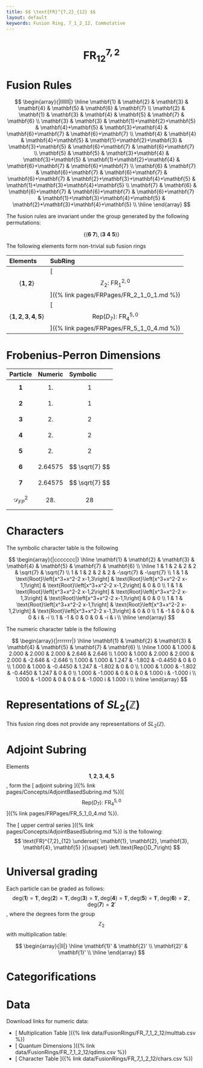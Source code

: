 ```yaml
---
title: $$ \text{FR}^{7,2}_{12} $$
layout: default
keywords: Fusion Ring, 7_1_2_12, Commutative
---
```

# $$ \text{FR}^{7,2}_{12} $$


# Fusion Rules

$$
\begin{array}{|lllllll|}
\hline
 \mathbf{1} & \mathbf{2} & \mathbf{3} & \mathbf{4} & \mathbf{5} & \mathbf{6} & \mathbf{7} \\
 \mathbf{2} & \mathbf{1} & \mathbf{3} & \mathbf{4} & \mathbf{5} & \mathbf{7} & \mathbf{6} \\
 \mathbf{3} & \mathbf{3} & \mathbf{1}+\mathbf{2}+\mathbf{5} & \mathbf{4}+\mathbf{5} & \mathbf{3}+\mathbf{4} & \mathbf{6}+\mathbf{7} & \mathbf{6}+\mathbf{7} \\
 \mathbf{4} & \mathbf{4} & \mathbf{4}+\mathbf{5} & \mathbf{1}+\mathbf{2}+\mathbf{3} & \mathbf{3}+\mathbf{5} & \mathbf{6}+\mathbf{7} & \mathbf{6}+\mathbf{7} \\
 \mathbf{5} & \mathbf{5} & \mathbf{3}+\mathbf{4} & \mathbf{3}+\mathbf{5} & \mathbf{1}+\mathbf{2}+\mathbf{4} & \mathbf{6}+\mathbf{7} & \mathbf{6}+\mathbf{7} \\
 \mathbf{6} & \mathbf{7} & \mathbf{6}+\mathbf{7} & \mathbf{6}+\mathbf{7} & \mathbf{6}+\mathbf{7} & \mathbf{2}+\mathbf{3}+\mathbf{4}+\mathbf{5} & \mathbf{1}+\mathbf{3}+\mathbf{4}+\mathbf{5} \\
 \mathbf{7} & \mathbf{6} & \mathbf{6}+\mathbf{7} & \mathbf{6}+\mathbf{7} & \mathbf{6}+\mathbf{7} & \mathbf{1}+\mathbf{3}+\mathbf{4}+\mathbf{5} & \mathbf{2}+\mathbf{3}+\mathbf{4}+\mathbf{5} \\
\hline
\end{array}
$$


The fusion rules are invariant under the group generated by the following permutations:

$$ \{(\mathbf{6} \  \mathbf{7}), (\mathbf{3} \  \mathbf{4} \  \mathbf{5})\} $$


The following elements form non-trivial sub fusion rings

| Elements | SubRing |
| :------ | :------ |
| $$ \{\mathbf{1},\mathbf{2}\} $$ | [ $$ \mathbb{Z}_2:\ \text{FR}^{2,0}_{1} $$ ]({% link pages/FRPages/FR_2_1_0_1.md %}) |
| $$ \{\mathbf{1},\mathbf{2},\mathbf{3},\mathbf{4},\mathbf{5}\} $$ | [ $$ \left.\text{Rep(}D_7\right):\ \text{FR}^{5,0}_{4} $$ ]({% link pages/FRPages/FR_5_1_0_4.md %}) |

# Frobenius-Perron Dimensions

| Particle | Numeric | Symbolic |
| :------ | :------ | :------ |
| $$ \mathbf{1} $$ | $$ 1. $$ | $$ 1 $$ |
| $$ \mathbf{2} $$ | $$ 1. $$ | $$ 1 $$ |
| $$ \mathbf{3} $$ | $$ 2. $$ | $$ 2 $$ |
| $$ \mathbf{4} $$ | $$ 2. $$ | $$ 2 $$ |
| $$ \mathbf{5} $$ | $$ 2. $$ | $$ 2 $$ |
| $$ \mathbf{6} $$ | $$ 2.64575 $$ | $$ \sqrt{7} $$ |
| $$ \mathbf{7} $$ | $$ 2.64575 $$ | $$ \sqrt{7} $$ |
| $$ \mathcal{D}_{FP}^2 $$ | $$ 28. $$ | $$ 28 $$ |

# Characters

The symbolic character table is the following

$$
\begin{array}{|ccccccc|}
\hline
 \mathbf{1} & \mathbf{2} & \mathbf{3} & \mathbf{4} & \mathbf{5} & \mathbf{7} & \mathbf{6} \\
\hline
 1 & 1 & 2 & 2 & 2 & \sqrt{7} & \sqrt{7} \\
 1 & 1 & 2 & 2 & 2 & -\sqrt{7} & -\sqrt{7} \\
 1 & 1 & \text{Root}\left[x^3+x^2-2 x-1,3\right] & \text{Root}\left[x^3+x^2-2 x-1,1\right] & \text{Root}\left[x^3+x^2-2 x-1,2\right] & 0 & 0 \\
 1 & 1 & \text{Root}\left[x^3+x^2-2 x-1,2\right] & \text{Root}\left[x^3+x^2-2 x-1,3\right] & \text{Root}\left[x^3+x^2-2 x-1,1\right] & 0 & 0 \\
 1 & 1 & \text{Root}\left[x^3+x^2-2 x-1,1\right] & \text{Root}\left[x^3+x^2-2 x-1,2\right] & \text{Root}\left[x^3+x^2-2 x-1,3\right] & 0 & 0 \\
 1 & -1 & 0 & 0 & 0 & i & -i \\
 1 & -1 & 0 & 0 & 0 & -i & i \\
\hline
\end{array}
$$

The numeric character table is the following

$$
\begin{array}{|rrrrrrr|}
\hline
 \mathbf{1} & \mathbf{2} & \mathbf{3} & \mathbf{4} & \mathbf{5} & \mathbf{7} & \mathbf{6} \\
\hline
 1.000 & 1.000 & 2.000 & 2.000 & 2.000 & 2.646 & 2.646 \\
 1.000 & 1.000 & 2.000 & 2.000 & 2.000 & -2.646 & -2.646 \\
 1.000 & 1.000 & 1.247 & -1.802 & -0.4450 & 0 & 0 \\
 1.000 & 1.000 & -0.4450 & 1.247 & -1.802 & 0 & 0 \\
 1.000 & 1.000 & -1.802 & -0.4450 & 1.247 & 0 & 0 \\
 1.000 & -1.000 & 0 & 0 & 0 & 1.000 i & -1.000 i \\
 1.000 & -1.000 & 0 & 0 & 0 & -1.000 i & 1.000 i \\
\hline
\end{array}
$$

# Representations of $SL_2(\mathbb{Z})$

This fusion ring does not provide any representations of $SL_2(\mathbb{Z}).$

# Adjoint Subring

Elements $$ \mathbf{1}, \mathbf{2}, \mathbf{3}, \mathbf{4}, \mathbf{5} $$, form the [ adjoint subring ]({% link pages/Concepts/AdjointBasedSubring.md %})[ $$ \left.\text{Rep(}D_7\right):\ \text{FR}^{5,0}_{4} $$ ]({% link pages/FRPages/FR_5_1_0_4.md %}).

The [ upper central series ]({% link pages/Concepts/AdjointBasedSubring.md %}) is the following:
$$
\text{FR}^{7,2}_{12} \underset{ \mathbf{1}, \mathbf{2}, \mathbf{3}, \mathbf{4}, \mathbf{5} }{\supset}  \left.\text{Rep(}D_7\right)
$$

# Universal grading

Each particle can be graded as follows: $$ \text{deg}(\mathbf{1}) = \mathbf{1}', \text{deg}(\mathbf{2}) = \mathbf{1}', \text{deg}(\mathbf{3}) = \mathbf{1}', \text{deg}(\mathbf{4}) = \mathbf{1}', \text{deg}(\mathbf{5}) = \mathbf{1}', \text{deg}(\mathbf{6}) = \mathbf{2}', \text{deg}(\mathbf{7}) = \mathbf{2}' $$, where the degrees form the group $$ \mathbb{Z}_2 $$ with multiplication table:

$$
\begin{array}{|ll|}
\hline
 \mathbf{1}' & \mathbf{2}' \\
 \mathbf{2}' & \mathbf{1}' \\
\hline
\end{array}
$$

# Categorifications



# Data

Download links for numeric data:

* [ Multiplication Table ]({% link data/FusionRings/FR_7_1_2_12/multtab.csv %})
* [ Quantum Dimensions ]({% link data/FusionRings/FR_7_1_2_12/qdims.csv %})
* [ Character Table ]({% link data/FusionRings/FR_7_1_2_12/chars.csv %})